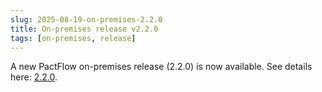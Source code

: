 ```yaml
---
slug: 2025-08-19-on-premises-2.2.0
title: On-premises release v2.2.0
tags: [on-premises, release]
---
```


A new PactFlow on-premises release (2.2.0) is now available. See details here: [2.2.0](/docs/on-premises/releases/2.2.0).